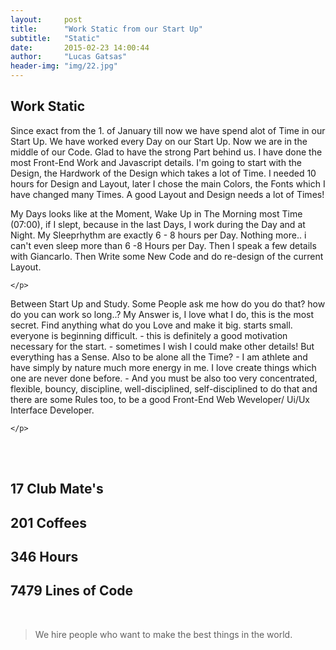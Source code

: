 ```yaml
---
layout:     post
title:      "Work Static from our Start Up"
subtitle:   "Static"
date:       2015-02-23 14:00:44
author:     "Lucas Gatsas"
header-img: "img/22.jpg"
---
```

<h2 class="section-heading">Work Static</h2>


<p> Since exact from the 1. of January till now we have spend alot of Time in our Start Up. We have worked every Day on our Start Up. Now we are in the middle of our Code. Glad to have the strong Part behind us. I have done the most Front-End Work and Javascript details. I'm going to start with the Design, the Hardwork of the Design which takes a lot of Time. I needed 10 hours for Design and Layout, later I chose the main Colors, the Fonts which I have changed many Times. A good Layout and Design needs a lot of Times!</p>



<p>
My Days looks like at the Moment, Wake Up in The Morning most Time (07:00), if I slept, because in the last Days, I work during the Day and at Night. My Sleeprhythm are exactly 6 - 8 hours per Day. Nothing more.. i can't even sleep more than 6 -8 Hours per Day. Then I speak a few details with Giancarlo. Then Write some New Code and do re-design of the current Layout.


	</p>

<p> 
Between Start Up and Study. 
Some People ask me how do you do that? how do you can work so long..? My Answer is, I love what I do, this is the most secret. Find anything  what do you Love and make it big. starts small. everyone is beginning difficult. - this is definitely a good motivation necessary for the start. - sometimes I wish I could make other details! But everything has a Sense. Also to be alone all the Time? - I am athlete and have simply by nature much more energy in me. I love create things which one are never done before. - And you must be also too very concentrated, flexible, bouncy, discipline, well-disciplined, self-disciplined to do that and there are some Rules too, to be a good Front-End Web Weveloper/ Ui/Ux Interface Developer. 





</p>


<p>

	</p>

<br><br>

<h2 class="section-heading">17 Club Mate's</h2>

<h2 class="section-heading">201 Coffees</h2>

<h2 class="section-heading">346 Hours</h2>

<h2 class="section-heading">7479 Lines of Code</h2>

<!--
<div class="row">
        <div class="col-md-4"></div>
        <div class="col-md-4"><img class="img-circle img-responsive img-center" src="{{ site.baseurl }}/img/9k=.jpg" alt="">  <h3>Helen V. Holmes
                    <small>Designer and Front-End Web Developer @Capital One - U.S.A</small>
                </h3></div>
        <div class="col-md-4"></div>
      </div>
-->





<!--
<a href="#">
    <img src="{{ site.baseurl }}/img/googleanalstic.png" alt="Post Sample Image" style="width:100%">
</a>
-->

<br>

<blockquote>
We hire people who want to make the best things in the world.
